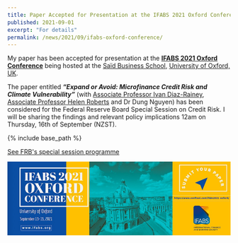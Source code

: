 ```yaml
---
title: Paper Accepted for Presentation at the IFABS 2021 Oxford Conference
published: 2021-09-01
excerpt: "For details"
permalink: /news/2021/09/ifabs-oxford-conference/ 
---
```


My paper has been accepted for presentation at the **[IFABS 2021 Oxford Conference](https://www.ifabs.org/copy-of-ifabs-oxford-call-1)** being hosted at the [Saïd Business School](https://www.sbs.ox.ac.uk/), [University of Oxford, UK](https://www.ox.ac.uk/).

The paper entitled ***“Expand or Avoid: Microfinance Credit Risk and Climate Vulnerability”*** (with [Associate Professor Ivan Diaz-Rainey](https://www.otago.ac.nz/accountancyfinance/staff/otago032953.html), [Associate Professor Helen Roberts](https://www.otago.ac.nz/accountancyfinance/staff/helenroberts.html) and Dr Dung Nguyen) has been considered for the Federal Reserve Board Special Session on Credit Risk. I will be sharing the findings and relevant policy implications 12am on Thursday, 16th of September (NZST).

{% include base_path %}

<a href="https://iftekhariahmed.github.io/files/IFABS_Oxford_2021_FRB_special-session.pdf">See FRB's special session programme</a>

![](/images/ifabs21.jpg)
